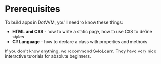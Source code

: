 ﻿Prerequisites
=============
To build apps in DotVVM, you'll need to know these things:

+ **HTML and CSS** - how to write a static page, how to use CSS to define styles
+ **C# Language** - how to declare a class with properties and methods

If you don't know anything, we recommend [SoloLearn](https://www.sololearn.com/Course/HTML/). They have very nice interactive tutorials for absolute beginners.